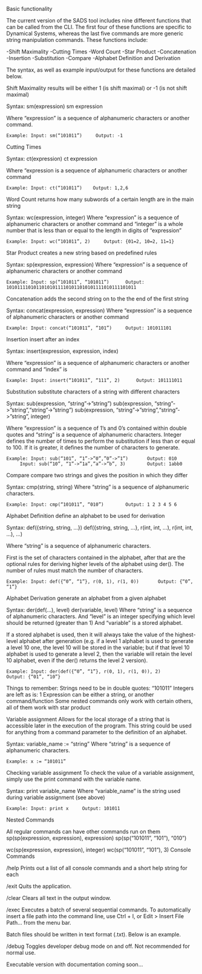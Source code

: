 Basic functionality

The current version of the SADS tool includes nine different functions that can be called from the CLI. The first four of these functions are specific to Dynamical Systems, whereas the last five commands are more generic string manipulation commands.  These functions include: 


-Shift Maximality
-Cutting Times
-Word Count
-Star Product
-Concatenation
-Insertion
-Substitution
-Compare
-Alphabet Definition and Derivation

The syntax, as well as example input/output for these functions are detailed below.

Shift Maximality 
results will be either 1 (is shift maximal) or -1 (is not shift maximal)


Syntax: 
sm(expression) 
sm expression

Where “expression” is a sequence of alphanumeric characters or another command. 

	Example: Input: sm(“101011”)	 Output: -1


Cutting Times

Syntax: 
ct(expression)
ct expression

Where “expression is a sequence of alphanumeric characters or another command

	Example: Input: ct(“101011”)	Output: 1,2,6

Word Count 
returns how many subwords of a certain length are in the main string

Syntax: wc(expression, integer)
Where “expression” is a sequence of alphanumeric characters or another command and “integer” is a whole number that is less than or equal to the length in digits of “expression”

	Example: Input: wc(“101011”, 2)		Output: {01=2, 10=2, 11=1}

Star Product 
creates a new string based on predefined rules

Syntax: sp(expression, expression)
Where “expression” is a sequence of alphanumeric characters or another command
	
	Example: Input: sp(“101011”, “101011”)		Output: 101011110101101010111101011010101111010111101011

Concatenation 
adds the second string on to the the end of the first string

Syntax: 
concat(expression, expression)
Where “expression” is a sequence of alphanumeric characters or another command

	Example: Input: concat(“101011”, “101”)		Output: 101011101

Insertion
insert after an index

Syntax:
insert(expression, expression, index)

Where “expression” is a sequence of alphanumeric characters or another command and “index” is 

	Example: Input: insert(“101011”, “111”, 2)		Output: 101111011

Substitution 
substitute characters of a string with different characters

Syntax:
sub(expression, “string”->”string”)
sub(expression, “string”->”string”,“string”->”string”)
sub(expression, “string”->”string”,“string”->”string”, integer)

Where “expression” is a sequence of 1’s and 0’s contained within double quotes and “string” is a sequence of alphanumeric characters. Integer defines the number of times to perform the substitution if less than or equal to 100. If it is greater, it defines the number of characters to generate.

	Example: Input: sub(“101”, “1”->”0”,”0”->”1”)		Output: 010
		 Input: sub(“10”, “1”->”1a”,”a”->”b”, 3)		Output: 1abb0

Compare 
compare two strings and gives the position in which they differ

Syntax:
cmp(string, string)
Where “string” is a sequence of alphanumeric characters.

	Example: Input: cmp(“101011”, “010”)		Output: 1 2 3 4 5 6

Alphabet Definition
define an alphabet to be used for derivation

Syntax:
def({string, string, ...})
def({string, string, ...}, r(int, int, ...), r(int, int, ...), ...)

Where “string” is a sequence of alphanumeric characters.

First is the set of characters contained in the alphabet, after that are the optional rules for deriving higher levels of the alphabet using der().  The number of rules must match the number of characters.

	Example: Input: def({“0”, “1”}, r(0, 1), r(1, 0))		Output: {“0”, “1”}


Alphabet Derivation
generate an alphabet from a given alphabet

Syntax:
der(def(...), level)
der(variable, level)
Where “string” is a sequence of alphanumeric characters.
And “level” is an integer specifying which level should be returned (greater than 1)
And “variable” is a stored alphabet.

If a stored alphabet is used, then it will always take the value of the highest-level alphabet after generation (e.g. if a level 1 alphabet is used to generate a level 10 one, the level 10 will be stored in the variable; but if that level 10 alphabet is used to generate a level 2, then the variable will retain the level 10 alphabet, even if the der() returns the level 2 version).

	Example: Input: der(def({“0”, “1”}, r(0, 1), r(1, 0)), 2)		Output: {“01”, “10”}



Things to remember:
Strings need to be in double quotes: “101011”
Integers are left as is: 1
Expression can be either a string, or another command/function
Some nested commands only work with certain others, all of them work with star product

Variable assignment
Allows for the local storage of a string that is accessible later in the execution of the program.  This string could be used for anything from a command parameter to the definition of an alphabet.  

Syntax:
variable_name := “string”
Where “string” is a sequence of alphanumeric characters.

	Example: x := “101011”



Checking variable assignment
To check the value of a variable assignment, simply use the print command with the variable name.

Syntax: 
print variable_name 
Where “variable_name” is the string used during variable assignment (see above)

	Example: Input: print x 	Output: 101011  

Nested Commands

All regular commands can have other commands run on them
sp(sp(expression, expression), expression)
sp(sp(“101011”, “101”), “010”)

wc(sp(expression, expression), integer)
wc(sp(“101011”, “101”), 3)
Console Commands

/help
Prints out a list of all console commands and a short help string for each

/exit
Quits the application.

/clear
Clears all text in the output window.

/exec <file path>
Executes a batch of several sequential commands.  To automatically insert a file path into the command line, use Ctrl + I, or Edit > Insert File Path... from the menu bar.

Batch files should be written in text format (.txt).  Below is an example.

/debug
Toggles developer debug mode on and off.  Not recommended for normal use.

Executable version with documentation coming soon...
